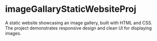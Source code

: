 # imageGallaryStaticWebsiteProj
A static website showcasing an image gallery, built with HTML and CSS. The project demonstrates responsive design and clean UI for displaying images.
